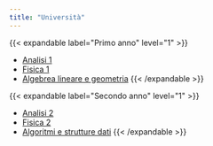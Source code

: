 ```yaml
---
title: "Università"
---
```


{{< expandable label="Primo anno" level="1" >}}
- <a href="../analisi1">Analisi 1</a>
- <a href="../fisica1">Fisica 1</a>
- <a href="../algebra">Algebrea lineare e geometria</a>
{{< /expandable >}}


{{< expandable label="Secondo anno" level="1" >}}
- [Analisi 2](./analisi2)
- <a href="../fisica2">Fisica 2</a>
- <a href="../algebra">Algoritmi e strutture dati</a>
{{< /expandable >}}

